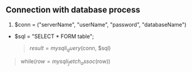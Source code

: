 ## Connection with database process

1. $conn = ("serverName", "userName", "password", "databaseName")

-   $sql = "SELECT \* FORM table";
    > $result = mysqli_query($conn, $sql)
>  while($row = mysqli_fetch_assoc($row))
